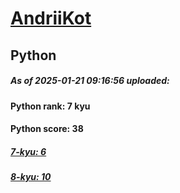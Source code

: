 # [AndriiKot](https://www.codewars.com/users/AndriiKot) 
## Python

##### As of 2025-01-21 09:16:56 uploaded:

#### Python rank: 7 kyu

#### Python score: 38

##### [7-kyu: 6](https://github.com/AndriiKot/Python__CodeWars/tree/main/kyu-7)

##### [8-kyu: 10](https://github.com/AndriiKot/Python__CodeWars/tree/main/kyu-8)

